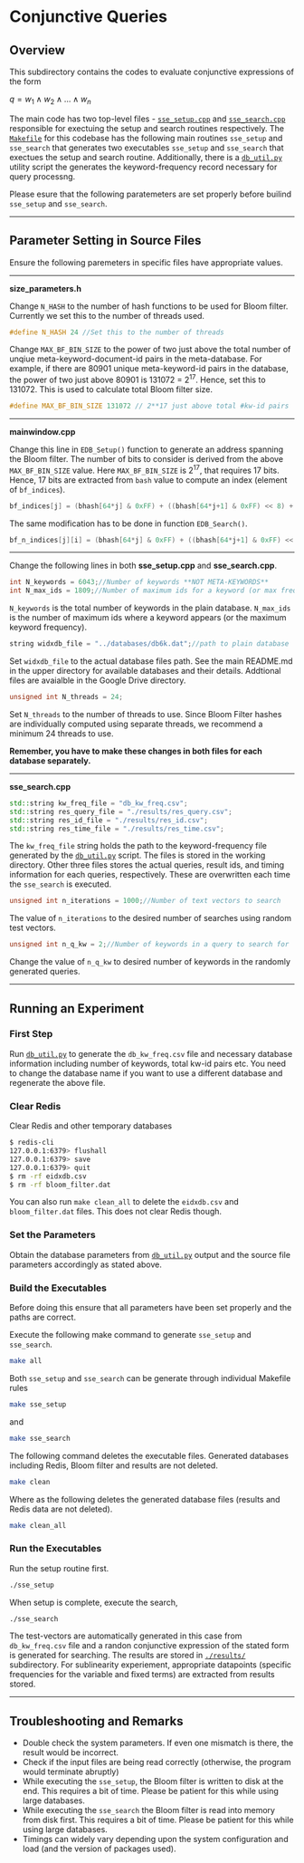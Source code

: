 # Conjunctive Queries
## Overview

This subdirectory contains the codes to evaluate conjunctive expressions of the form

$q = w_1\land w_2\land\ldots\land w_n$

The main code has two top-level files - [`sse_setup.cpp`](./sse_setup.cpp) and [`sse_search.cpp`](./sse_search.cpp) responsible for exectuing the setup and search routines respectively. The [`Makefile`](./Makefile) for this codebase has the following main routines `sse_setup` and `sse_search` that generates two executables `sse_setup` and `sse_search` that exectues the setup and search routine. Additionally, there is a [`db_util.py`](./db_util.py) utility script the generates the keyword-frequency record necessary for query processng.

Please esure that the following paratemeters are set properly before builind `sse_setup` and `sse_search`.

---

## Parameter Setting in Source Files

Ensure the following paremeters in specific files have appropriate values.

---

**size_parameters.h**

Change `N_HASH` to the number of hash functions to be used for Bloom filter. Currently we set this to the number of threads used.

```C++
#define N_HASH 24 //Set this to the number of threads
```

Change `MAX_BF_BIN_SIZE` to the power of two just above the total number of unqiue meta-keyword-document-id pairs in the meta-database. For example, if there are 80901 unique meta-keyword-id pairs in the database, the power of two just above 80901 is 131072 = $2^{17}$. Hence, set this to 131072. This is used to calculate total Bloom filter size.

```C++
#define MAX_BF_BIN_SIZE 131072 // 2**17 just above total #kw-id pairs
```

---

**mainwindow.cpp**

Change this line in `EDB_Setup()` function to generate an address spanning the Bloom filter. The number of bits to consider is derived from the above `MAX_BF_BIN_SIZE` value. Here `MAX_BF_BIN_SIZE` is $2^{17}$, that requires 17 bits. Hence, 17 bits are extracted from `bash` value to compute an index (element of `bf_indices`).

```C++
bf_indices[j] = (bhash[64*j] & 0xFF) + ((bhash[64*j+1] & 0xFF) << 8) + ((bhash[64*j+2] & 0x01) << 16);
```

The same modification has to be done in function `EDB_Search()`.
```C++
bf_n_indices[j][i] = (bhash[64*j] & 0xFF) + ((bhash[64*j+1] & 0xFF) << 8) + ((bhash[64*j+2] & 0x01) << 16);
```

---

Change the following lines in both __sse_setup.cpp__ and __sse_search.cpp__.

```C++
int N_keywords = 6043;//Number of keywords **NOT META-KEYWORDS**
int N_max_ids = 1809;//Number of maximum ids for a keyword (or max frequency)
```

`N_keywords` is the total number of keywords in the plain database. `N_max_ids` is the number of maximum ids where a keyword appears (or the maximum keyword frequency).

```C++
string widxdb_file = "../databases/db6k.dat";//path to plain database
```

Set `widxdb_file` to the actual database files path. See the main README.md in the upper directory for available databases and their details. Addtional files are avaialble in the Google Drive directory.

```C++
unsigned int N_threads = 24;
```

Set `N_threads` to the number of threads to use. Since Bloom Filter hashes are individually computed using separate threads, we recommend a minimum 24 threads to use.

__Remember, you have to make these changes in both files for each database separately.__

---
**sse_search.cpp**

```C++
std::string kw_freq_file = "db_kw_freq.csv";
std::string res_query_file = "./results/res_query.csv";
std::string res_id_file = "./results/res_id.csv";
std::string res_time_file = "./results/res_time.csv";
```

The `kw_freq_file` string holds the path to the keyword-frequency file generated by the [`db_util.py`](./db_util.py) script. The files is stored in the working directory. Other three files stores the actual queries, result ids, and timing information for each queries, respectively. These are overwritten each time the `sse_search` is executed.

```C++
unsigned int n_iterations = 1000;//Number of text vectors to search
```

The value of `n_iterations` to the desired number of searches using random test vectors.

```C++
unsigned int n_q_kw = 2;//Number of keywords in a query to search for
```

Change the value of `n_q_kw` to desired number of keywords in the randomly generated queries.

---

## Running an Experiment

### First Step

Run [`db_util.py`](./db_util.py) to generate the `db_kw_freq.csv` file and necessary database information including number of keywords, total kw-id pairs etc. You need to change the database name if you want to use a different database and regenerate the above file.

### Clear Redis

Clear Redis and other temporary databases

```bash
$ redis-cli
127.0.0.1:6379> flushall
127.0.0.1:6379> save
127.0.0.1:6379> quit
$ rm -rf eidxdb.csv
$ rm -rf bloom_filter.dat
```

You can also run `make clean_all` to delete the `eidxdb.csv` and `bloom_filter.dat` files. This does not clear Redis though.

### Set the Parameters

Obtain the database parameters from [`db_util.py`](./db_util.py) output and the source file parameters accordingly as stated above.

### Build the Executables

Before doing this ensure that all parameters have been set properly and the paths are correct.

Execute the following make command to generate `sse_setup` and `sse_search`.

```bash
make all
```

Both `sse_setup` and `sse_search` can be generate through individual Makefile rules

```bash
make sse_setup
```

and 

```bash
make sse_search
```

The following command deletes the executable files. Generated databases including Redis, Bloom filter and results are not deleted.

```bash
make clean 
```

Where as the following deletes the generated database files (results and Redis data are not deleted).

```bash
make clean_all
```

### Run the Executables

Run the setup routine first.

```bash
./sse_setup
```

When setup is complete, execute the search,

```bash
./sse_search
```

The test-vectors are automatically generated in this case from `db_kw_freq.csv` file and a randon conjunctive expression of the stated form is generated for searching. The results are stored in [`./results/`](./results/) subdirectory. For sublinearity experiement, appropriate datapoints (specific frequencies for the variable and fixed terms) are extracted from results stored.

---

## Troubleshooting and Remarks

- Double check the system parameters. If even one mismatch is there, the result would be incorrect.
- Check if the input files are being read correctly (otherwise, the program would terminate abruptly)
- While executing the `sse_setup`, the Bloom filter is written to disk at the end. This requires a bit of time. Please be patient for this while using large databases.
- While executing the `sse_search` the Bloom filter is read into memory from disk first. This requires a bit of time. Please be patient for this while using large databases.
- Timings can widely vary depending upon the system configuration and load (and the version of packages used).